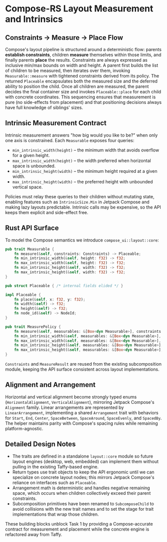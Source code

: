 # Compose-RS Layout Measurement and Intrinsics

## Constraints → Measure → Place Flow

Compose's layout pipeline is structured around a deterministic flow: parents **establish constraints**, children **measure** themselves within those limits, and finally parents **place** the results. Constraints are always expressed as inclusive min/max bounds on width and height. A parent first builds the list of children to be measured, then iterates over them, invoking `Measurable::measure` with tightened constraints derived from its policy. The returned `Placeable` encapsulates both the measured size and the deferred ability to position the child. Once all children are measured, the parent decides the final container size and invokes `Placeable::place` for each child with concrete coordinates. This sequencing ensures that measurement is pure (no side-effects from placement) and that positioning decisions always have full knowledge of siblings' sizes.

## Intrinsic Measurement Contract

Intrinsic measurement answers "how big would you like to be?" when only one axis is constrained. Each `Measurable` exposes four queries:

- `min_intrinsic_width(height)` – the minimum width that avoids overflow for a given height.
- `max_intrinsic_width(height)` – the width preferred when horizontal space is unbounded.
- `min_intrinsic_height(width)` – the minimum height required at a given width.
- `max_intrinsic_height(width)` – the preferred height with unbounded vertical space.

Policies must relay these queries to their children without mutating state, enabling features such as `IntrinsicSize.Min` in Jetpack Compose and making lazy layouts predictable. Intrinsic calls may be expensive, so the API keeps them explicit and side-effect free.

## Rust API Surface

To model the Compose semantics we introduce `compose_ui::layout::core`:

```rust
pub trait Measurable {
    fn measure(&self, constraints: Constraints) -> Placeable;
    fn min_intrinsic_width(&self, height: f32) -> f32;
    fn max_intrinsic_width(&self, height: f32) -> f32;
    fn min_intrinsic_height(&self, width: f32) -> f32;
    fn max_intrinsic_height(&self, width: f32) -> f32;
}

pub struct Placeable { /* internal fields elided */ }

impl Placeable {
    fn place(&self, x: f32, y: f32);
    fn width(&self) -> f32;
    fn height(&self) -> f32;
    fn node_id(&self) -> NodeId;
}

pub trait MeasurePolicy {
    fn measure(&self, measurables: &[Box<dyn Measurable>], constraints: Constraints) -> MeasureResult;
    fn min_intrinsic_width(&self, measurables: &[Box<dyn Measurable>], height: f32) -> f32;
    fn max_intrinsic_width(&self, measurables: &[Box<dyn Measurable>], height: f32) -> f32;
    fn min_intrinsic_height(&self, measurables: &[Box<dyn Measurable>], width: f32) -> f32;
    fn max_intrinsic_height(&self, measurables: &[Box<dyn Measurable>], width: f32) -> f32;
}
```

`Constraints` and `MeasureResult` are reused from the existing subcomposition module, keeping the API surface consistent across layout implementations.

## Alignment and Arrangement

Horizontal and vertical alignment become strongly typed enums (`HorizontalAlignment`, `VerticalAlignment`), mirroring Jetpack Compose's `Alignment` family. Linear arrangements are represented by `LinearArrangement`, implementing a shared `Arrangement` trait with behaviors for `Start`, `End`, `Center`, `SpaceBetween`, `SpaceAround`, `SpaceEvenly`, and `SpacedBy`. The helper maintains parity with Compose's spacing rules while remaining platform-agnostic.

## Detailed Design Notes

- The traits are defined in a standalone `layout::core` module so future layout engines (desktop, web, embedded) can implement them without pulling in the existing Taffy-based engine.
- Return types use trait objects to keep the API ergonomic until we can specialize on concrete layout nodes; this mirrors Jetpack Compose's reliance on interfaces such as `Placeable`.
- Arrangement math is deterministic and handles negative remaining space, which occurs when children collectively exceed their parent constraints.
- Subcomposition primitives have been renamed to `SubcomposeChild` to avoid collisions with the new trait names and to set the stage for trait implementations that wrap those children.

These building blocks unblock Task 1 by providing a Compose-accurate contract for measurement and placement while the concrete engine is refactored away from Taffy.

